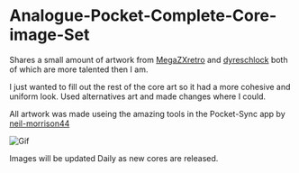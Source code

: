 # Analogue-Pocket-Complete-Core-image-Set
Shares a small amount of artwork from  <a href="https://github.com/MegaZXretro/Analogue-Pocket-Custom-Platform-Art" target="MegaZXretro">MegaZXretro</a> and <a href="https://github.com/dyreschlock/pocket-platform-images" target="dyreschlock">dyreschlock</a> both of which are more talented then I am. 

I just wanted to fill out the rest of the core art so it had a more cohesive and uniform look. 
Used alternatives art and made changes where I could.

All artwork was made useing the amazing tools in the Pocket-Sync app by <a href="https://github.com/neil-morrison44/pocket-sync" target="neil-morrison44">neil-morrison44</a>

![Gif](https://user-images.githubusercontent.com/118319530/205517645-1637c9e8-a278-4f98-ad03-e8bd14cf65e2.gif)


Images will be updated Daily as new cores are released.









